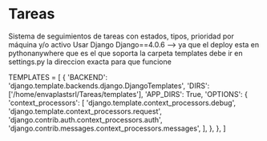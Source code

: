 # Tareas
Sistema de seguimientos de tareas con estados, tipos, prioridad por máquina y/o activo 
Usar Django Django==4.0.6 --> ya que el deploy esta en pythonanywhere que es el que soporta
la carpeta templates debe ir en settings.py la direccion exacta para que funcione

TEMPLATES = [
    {
        'BACKEND': 'django.template.backends.django.DjangoTemplates',
        'DIRS': ['/home/envaplastsrl/Tareas/templates'],
        'APP_DIRS': True,
        'OPTIONS': {
            'context_processors': [
                'django.template.context_processors.debug',
                'django.template.context_processors.request',
                'django.contrib.auth.context_processors.auth',
                'django.contrib.messages.context_processors.messages',
            ],
        },
    },
]
